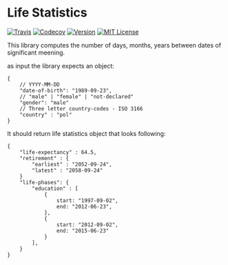 # Life Statistics

[![Travis](https://img.shields.io/travis/life-statistics/life-statistics.svg?style=flat-square)](https://travis-ci.org/life-statistics/life-statistics)
[![Codecov](https://img.shields.io/codecov/c/github/life-statistics/life-statistics.svg)](https://codecov.io/gh/life-statistics/life-statistics)
[![Version](https://img.shields.io/npm/v/life-statistics.svg?style=flat-square)](http://npm.im/life-statistics)
[![MIT License](https://img.shields.io/npm/l/life-statistics.svg?style=flat-square)](http://opensource.org/licenses/MIT)

This library computes the number of days, months, years between dates of significant meening.

as input the library expects an object: 
```
{
    // YYYY-MM-DD
    "date-of-birth": "1989-09-23",
    // "male" | "female" | "not-declared"
    "gender": "male"
    // Three letter country-codes - ISO 3166
    "country" : "pol"
}
```
It should return life statistics object that looks following:
```
{
    "life-expectancy" : 64.5,
    "retirement" : {
        "earliest" : "2052-09-24",
        "latest" : "2058-09-24"
    }
    "life-phases": {
        "education" : [
            {
                start: "1997-09-02",
                end: "2012-06-23",
            },
            {
                start: "2012-09-02",
                end: "2015-06-23"
            }
        ],
    }
}
```

